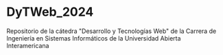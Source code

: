 # DyTWeb_2024
Repositorio de la cátedra "Desarrollo y Tecnologías Web" de la Carrera de Ingeniería en Sistemas Informáticos de la Universidad Abierta Interamericana
